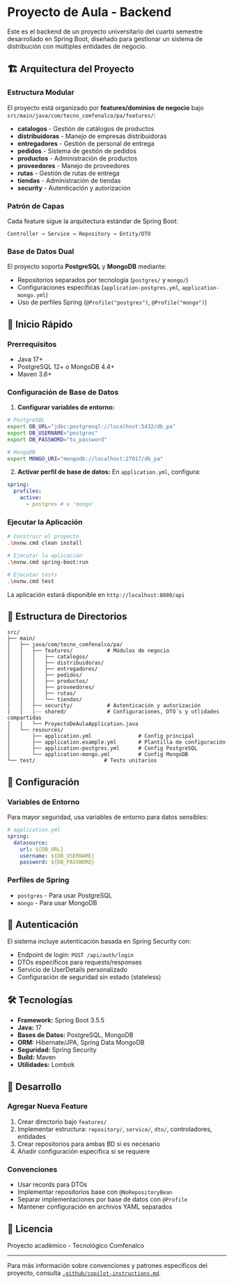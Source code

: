 # Proyecto de Aula - Backend

Este es el backend de un proyecto universitario del cuarto semestre desarrollado en Spring Boot, diseñado para gestionar un sistema de distribución con múltiples entidades de negocio.

## 🏗️ Arquitectura del Proyecto

### Estructura Modular

El proyecto está organizado por **features/dominios de negocio** bajo `src/main/java/com/tecno_comfenalco/pa/features/`:

- **catalogos** - Gestión de catálogos de productos
- **distribuidoras** - Manejo de empresas distribuidoras
- **entregadores** - Gestión de personal de entrega
- **pedidos** - Sistema de gestión de pedidos
- **productos** - Administración de productos
- **proveedores** - Manejo de proveedores
- **rutas** - Gestión de rutas de entrega
- **tiendas** - Administración de tiendas
- **security** - Autenticación y autorización

### Patrón de Capas

Cada feature sigue la arquitectura estándar de Spring Boot:

```
Controller → Service → Repository → Entity/DTO
```

### Base de Datos Dual

El proyecto soporta **PostgreSQL** y **MongoDB** mediante:

- Repositorios separados por tecnología (`postgres/` y `mongo/`)
- Configuraciones específicas (`application-postgres.yml`, `application-mongo.yml`)
- Uso de perfiles Spring (`@Profile("postgres")`, `@Profile("mongo")`)

## 🚀 Inicio Rápido

### Prerrequisitos

- Java 17+
- PostgreSQL 12+ o MongoDB 4.4+
- Maven 3.6+

### Configuración de Base de Datos

1. **Configurar variables de entorno:**

```bash
# PostgreSQL
export DB_URL="jdbc:postgresql://localhost:5432/db_pa"
export DB_USERNAME="postgres"
export DB_PASSWORD="tu_password"

# MongoDB
export MONGO_URI="mongodb://localhost:27017/db_pa"
```

2. **Activar perfil de base de datos:**
   En `application.yml`, configura:

```yaml
spring:
  profiles:
    active:
      - postgres # o 'mongo'
```

### Ejecutar la Aplicación

```bash
# Construir el proyecto
.\mvnw.cmd clean install

# Ejecutar la aplicación
.\mvnw.cmd spring-boot:run

# Ejecutar tests
.\mvnw.cmd test
```

La aplicación estará disponible en `http://localhost:8080/api`

## 📁 Estructura de Directorios

```
src/
├── main/
│   ├── java/com/tecno_comfenalco/pa/
│   │   ├── features/           # Módulos de negocio
│   │   │   ├── catalogos/
│   │   │   ├── distribuidoras/
│   │   │   ├── entregadores/
│   │   │   ├── pedidos/
│   │   │   ├── productos/
│   │   │   ├── proveedores/
│   │   │   ├── rutas/
│   │   │   └── tiendas/
│   │   ├── security/           # Autenticación y autorización
|   |   |-- shared/             # Configuraciones, DTO´s y utlidades compartidas
│   │   └── ProyectoDeAulaApplication.java
│   └── resources/
│       ├── application.yml               # Config principal
│       ├── application.example.yml       # Plantilla de configuración
│       ├── application-postgres.yml      # Config PostgreSQL
│       └── application-mongo.yml         # Config MongoDB
└── test/                      # Tests unitarios
```

## 🔧 Configuración

### Variables de Entorno

Para mayor seguridad, usa variables de entorno para datos sensibles:

```yaml
# application.yml
spring:
  datasource:
    url: ${DB_URL}
    username: ${DB_USERNAME}
    password: ${DB_PASSWORD}
```

### Perfiles de Spring

- `postgres` - Para usar PostgreSQL
- `mongo` - Para usar MongoDB

## 🔐 Autenticación

El sistema incluye autenticación basada en Spring Security con:

- Endpoint de login: `POST /api/auth/login`
- DTOs específicos para requests/responses
- Servicio de UserDetails personalizado
- Configuración de seguridad sin estado (stateless)

## 🛠️ Tecnologías

- **Framework:** Spring Boot 3.5.5
- **Java:** 17
- **Bases de Datos:** PostgreSQL, MongoDB
- **ORM:** Hibernate/JPA, Spring Data MongoDB
- **Seguridad:** Spring Security
- **Build:** Maven
- **Utilidades:** Lombok

## 📝 Desarrollo

### Agregar Nueva Feature

1. Crear directorio bajo `features/`
2. Implementar estructura: `repository/`, `service/`, `dto/`, controladores, entidades
3. Crear repositorios para ambas BD si es necesario
4. Añadir configuración específica si se requiere

### Convenciones

- Usar records para DTOs
- Implementar repositorios base con `@NoRepositoryBean`
- Separar implementaciones por base de datos con `@Profile`
- Mantener configuración en archivos YAML separados

## 📄 Licencia

Proyecto académico - Tecnológico Comfenalco

---

Para más información sobre convenciones y patrones específicos del proyecto, consulta [`.github/copilot-instructions.md`](.github/copilot-instructions.md).
